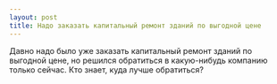 ```yaml
---
layout: post 
title: Надо заказать капитальный ремонт зданий по выгодной цене 
--- 
```

Давно надо было уже заказать капитальный ремонт зданий по выгодной цене, но решился обратиться в какую-нибудь компанию только сейчас. Кто знает, куда лучше обратиться?